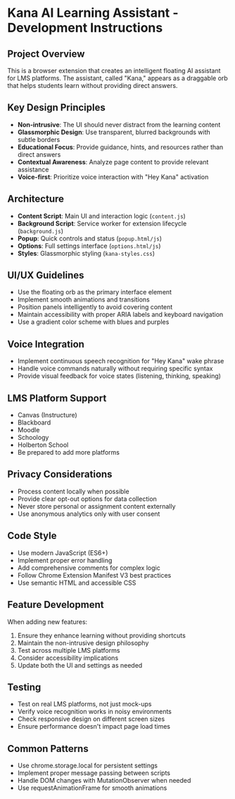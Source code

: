 <!-- Use this file to provide workspace-specific custom instructions to Copilot. For more details, visit https://code.visualstudio.com/docs/copilot/copilot-customization#_use-a-githubcopilotinstructionsmd-file -->

# Kana AI Learning Assistant - Development Instructions

## Project Overview
This is a browser extension that creates an intelligent floating AI assistant for LMS platforms. The assistant, called "Kana," appears as a draggable orb that helps students learn without providing direct answers.

## Key Design Principles
- **Non-intrusive**: The UI should never distract from the learning content
- **Glassmorphic Design**: Use transparent, blurred backgrounds with subtle borders
- **Educational Focus**: Provide guidance, hints, and resources rather than direct answers
- **Contextual Awareness**: Analyze page content to provide relevant assistance
- **Voice-first**: Prioritize voice interaction with "Hey Kana" activation

## Architecture
- **Content Script**: Main UI and interaction logic (`content.js`)
- **Background Script**: Service worker for extension lifecycle (`background.js`)
- **Popup**: Quick controls and status (`popup.html/js`)
- **Options**: Full settings interface (`options.html/js`)
- **Styles**: Glassmorphic styling (`kana-styles.css`)

## UI/UX Guidelines
- Use the floating orb as the primary interface element
- Implement smooth animations and transitions
- Position panels intelligently to avoid covering content
- Maintain accessibility with proper ARIA labels and keyboard navigation
- Use a gradient color scheme with blues and purples

## Voice Integration
- Implement continuous speech recognition for "Hey Kana" wake phrase
- Handle voice commands naturally without requiring specific syntax
- Provide visual feedback for voice states (listening, thinking, speaking)

## LMS Platform Support
- Canvas (Instructure)
- Blackboard
- Moodle
- Schoology
- Holberton School
- Be prepared to add more platforms

## Privacy Considerations
- Process content locally when possible
- Provide clear opt-out options for data collection
- Never store personal or assignment content externally
- Use anonymous analytics only with user consent

## Code Style
- Use modern JavaScript (ES6+)
- Implement proper error handling
- Add comprehensive comments for complex logic
- Follow Chrome Extension Manifest V3 best practices
- Use semantic HTML and accessible CSS

## Feature Development
When adding new features:
1. Ensure they enhance learning without providing shortcuts
2. Maintain the non-intrusive design philosophy
3. Test across multiple LMS platforms
4. Consider accessibility implications
5. Update both the UI and settings as needed

## Testing
- Test on real LMS platforms, not just mock-ups
- Verify voice recognition works in noisy environments
- Check responsive design on different screen sizes
- Ensure performance doesn't impact page load times

## Common Patterns
- Use chrome.storage.local for persistent settings
- Implement proper message passing between scripts
- Handle DOM changes with MutationObserver when needed
- Use requestAnimationFrame for smooth animations
